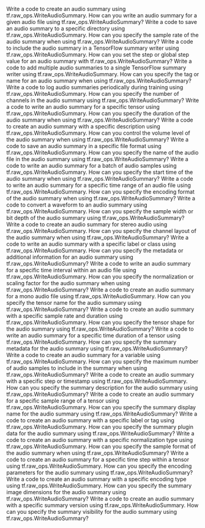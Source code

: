 Write a code to create an audio summary using tf.raw_ops.WriteAudioSummary.
How can you write an audio summary for a given audio file using tf.raw_ops.WriteAudioSummary?
Write a code to save an audio summary to a specific directory using tf.raw_ops.WriteAudioSummary.
How can you specify the sample rate of the audio summary when using tf.raw_ops.WriteAudioSummary?
Write a code to include the audio summary in a TensorFlow summary writer using tf.raw_ops.WriteAudioSummary.
How can you set the step or global step value for an audio summary with tf.raw_ops.WriteAudioSummary?
Write a code to add multiple audio summaries to a single TensorFlow summary writer using tf.raw_ops.WriteAudioSummary.
How can you specify the tag or name for an audio summary when using tf.raw_ops.WriteAudioSummary?
Write a code to log audio summaries periodically during training using tf.raw_ops.WriteAudioSummary.
How can you specify the number of channels in the audio summary using tf.raw_ops.WriteAudioSummary?
Write a code to write an audio summary for a specific tensor using tf.raw_ops.WriteAudioSummary.
How can you specify the duration of the audio summary when using tf.raw_ops.WriteAudioSummary?
Write a code to create an audio summary with a specific description using tf.raw_ops.WriteAudioSummary.
How can you control the volume level of the audio summary when using tf.raw_ops.WriteAudioSummary?
Write a code to save an audio summary in a specific file format using tf.raw_ops.WriteAudioSummary.
How can you specify the name of the audio file in the audio summary using tf.raw_ops.WriteAudioSummary?
Write a code to write an audio summary for a batch of audio samples using tf.raw_ops.WriteAudioSummary.
How can you specify the start time of the audio summary when using tf.raw_ops.WriteAudioSummary?
Write a code to write an audio summary for a specific time range of an audio file using tf.raw_ops.WriteAudioSummary.
How can you specify the encoding format of the audio summary when using tf.raw_ops.WriteAudioSummary?
Write a code to convert a waveform to an audio summary using tf.raw_ops.WriteAudioSummary.
How can you specify the sample width or bit depth of the audio summary using tf.raw_ops.WriteAudioSummary?
Write a code to create an audio summary for stereo audio using tf.raw_ops.WriteAudioSummary.
How can you specify the channel layout of the audio summary when using tf.raw_ops.WriteAudioSummary?
Write a code to write an audio summary with a specific label or class using tf.raw_ops.WriteAudioSummary.
How can you specify the metadata or additional information for an audio summary using tf.raw_ops.WriteAudioSummary?
Write a code to write an audio summary for a specific time interval within an audio file using tf.raw_ops.WriteAudioSummary.
How can you specify the normalization or scaling factor for the audio summary when using tf.raw_ops.WriteAudioSummary?
Write a code to create an audio summary for a mono audio file using tf.raw_ops.WriteAudioSummary.
How can you specify the tensor name for the audio summary using tf.raw_ops.WriteAudioSummary?
Write a code to create an audio summary with a specific sample rate and duration using tf.raw_ops.WriteAudioSummary.
How can you specify the tensor shape for the audio summary using tf.raw_ops.WriteAudioSummary?
Write a code to write an audio summary for a specific time duration of a tensor using tf.raw_ops.WriteAudioSummary.
How can you specify the summary metadata for the audio summary using tf.raw_ops.WriteAudioSummary?
Write a code to create an audio summary for a variable using tf.raw_ops.WriteAudioSummary.
How can you specify the maximum number of audio samples to include in the summary when using tf.raw_ops.WriteAudioSummary?
Write a code to create an audio summary with a specific step or timestamp using tf.raw_ops.WriteAudioSummary.
How can you specify the summary description for the audio summary using tf.raw_ops.WriteAudioSummary?
Write a code to create an audio summary for a specific sample range of a tensor using tf.raw_ops.WriteAudioSummary.
How can you specify the summary display name for the audio summary using tf.raw_ops.WriteAudioSummary?
Write a code to create an audio summary with a specific label or tag using tf.raw_ops.WriteAudioSummary.
How can you specify the summary plugin data for the audio summary using tf.raw_ops.WriteAudioSummary?
Write a code to create an audio summary with a specific normalization type using tf.raw_ops.WriteAudioSummary.
How can you specify the sample format of the audio summary when using tf.raw_ops.WriteAudioSummary?
Write a code to create an audio summary for a specific time step within a tensor using tf.raw_ops.WriteAudioSummary.
How can you specify the encoding parameters for the audio summary using tf.raw_ops.WriteAudioSummary?
Write a code to create an audio summary with a specific encoding type using tf.raw_ops.WriteAudioSummary.
How can you specify the summary image dimensions for the audio summary using tf.raw_ops.WriteAudioSummary?
Write a code to create an audio summary with a specific summary version using tf.raw_ops.WriteAudioSummary.
How can you specify the summary visibility for the audio summary using tf.raw_ops.WriteAudioSummary?